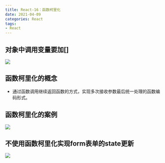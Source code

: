 ```yaml
---
title: React-16：函数柯里化
date: 2021-04-09
categories: React
tags: 
- React
---
```

## 对象中调用变量要加[]
![](https://img-blog.csdnimg.cn/img_convert/30e9ee3ceb2f1dc6eddc9744bb762029.png)

## 函数柯里化的概念
* 通过函数调用继续返回函数的方式，实现多次接收参数最后统一处理的函数编码形式。

## 函数柯里化的案例
![](https://img-blog.csdnimg.cn/img_convert/de2da94a95be5c23d75c7df17f467fb4.png)

## 不使用函数柯里化实现form表单的state更新
![](https://img-blog.csdnimg.cn/img_convert/bce2e6fd24614620626bc468fd3629c6.png)

